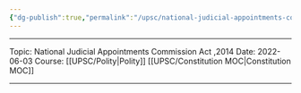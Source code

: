 ```yaml
---
{"dg-publish":true,"permalink":"/upsc/national-judicial-appointments-commission-act-2014/"}
---
```


----
Topic: National Judicial Appointments Commission Act ,2014
Date: 2022-06-03
Course: [[UPSC/Polity\|Polity]] [[UPSC/Constitution MOC\|Constitution MOC]] 

----



